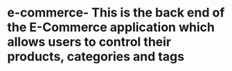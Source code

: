 # e-commerce- This is the back end of the E-Commerce application which allows users to control their products, categories and tags 
